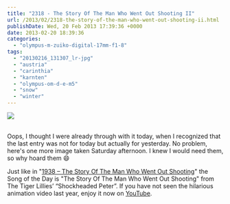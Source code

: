 ```yaml
---
title: "2318 - The Story Of The Man Who Went Out Shooting II"
url: /2013/02/2318-the-story-of-the-man-who-went-out-shooting-ii.html
publishDate: Wed, 20 Feb 2013 17:39:36 +0000
date: 2013-02-20 18:39:36
categories: 
  - "olympus-m-zuiko-digital-17mm-f1-8"
tags: 
  - "20130216_131307_lr-jpg"
  - "austria"
  - "carinthia"
  - "karnten"
  - "olympus-om-d-e-m5"
  - "snow"
  - "winter"
---
```

<div class="container">
<div class="center"><a target="_blank" href="https://d25zfm9zpd7gm5.cloudfront.net/1200x1200/2013/20130216_131307_lr.jpg"><img src="https://d25zfm9zpd7gm5.cloudfront.net/0600x0600/2013/20130216_131307_lr.jpg" /></a></div>
</div>
<br />

Oops, I thought I were already through with it today, when I recognized that the last entry was not for today but actually for yesterday. No problem, here's one more image taken Saturday afternoon. I knew I would need them, so why hoard them 😄

 Just like in "<a href="/2012/02/1938-the-story-of-the-man-who-went-out-shooting.html" target="_blank">1938 – The Story Of The Man Who Went Out Shooting</a>" the Song of the Day is "The Story Of The Man Who Went Out Shooting" from The Tiger Lillies’ “Shockheaded Peter”. If you have not seen the hilarious animation video last year, enjoy it now on <a href="http://www.youtube.com/watch?v=jVWDNq558AM" target="_blank">YouTube</a>.
